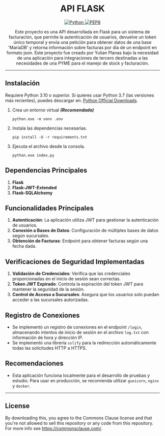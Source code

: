 <h1 align="center">API FLASK</h1>

<p align="center">
    <a href="https://www.python.org/downloads/release/python-31012/" align="center">
        <img alt="Python" src="https://img.shields.io/badge/Python%20Download-3.10.12-blue">
    </a>
    <a href="https://flask.palletsprojects.com/en/3.0.x/" align="center">
        <img alt="PEP8" src="https://img.shields.io/badge/Flask%20Docs-Python-blue">
    </a>
</p>

<p align="center">Este proyecto es una API desarrollada en Flask para un sistema de facturación, que permite la autenticación de usuarios, devuelve un token único temporal y envía una petición para obtener datos de una base 'MariaDB' y retorna información sobre facturas por día de un endpoint en formato json. Este proyecto fue creado por Yulian Planas bajo la necesidad de una aplicación para integraciones de tercero destinadas a las necesidades de una PYME para el manejo de stock y facturación.</p>

---
## Instalación
Requiere Python 3.10 o superior. Si quieres usar Python 3.7 (las versiones más recientes), puedes descargar en: [Python Official Downloads](https://www.python.org/downloads/ "Python Downloads").

1. Crea un entorno virtual ***(Recomendado)***

    ```
    python.exe -m venv .env
    ```

2. Instala las dependencias necesarias.

    ```
    pip install -U -r requirements.txt
    ```

3.  Ejecuta el archivo desde la consola.

    ```
    python.exe index.py
    ```

## Dependencias Principales

1. **Flask**
2. **Flask-JWT-Extended**
3. **Flask-SQLAlchemy**

## Funcionalidades Principales

1. **Autenticación**: La aplicación utiliza JWT para gestionar la autenticación de usuarios.
2. **Conexión a Bases de Datos**: Configuración de múltiples bases de datos según sucursales.
3. **Obtención de Facturas**: Endpoint para obtener facturas según una fecha dada.

## Verificaciones de Seguridad Implementadas

1. **Validación de Credenciales**: Verifica que las credenciales proporcionadas en el inicio de sesión sean correctas.
2. **Token JWT Expirado**: Controla la expiración del token JWT para mantener la seguridad de la sesión.
3. **Control de Acceso a Sucursales**: Asegura que los usuarios solo puedan acceder a las sucursales autorizadas.

## Registro de Conexiones
 
- Se implementó un registro de conexiones en el endpoint `/login`, almacenando intentos de inicio de sesión en el archivo `log.txt` con información de hora y dirección IP.
- Se implementó una librería `sslify` para la redirección automáticamente todas las solicitudes HTTP a HTTPS.

## Recomendaciones

- Esta aplicación funciona localmente para el desarrollo de pruebas y estudio. Para usar en producción, se recomienda utilizar `gunicorn`, `nginx` y `docker`.

---

## License
By downloading this, you agree to the Commons Clause license and that you're not allowed to sell this repository or any code from this repository. For more info see https://commonsclause.com/.